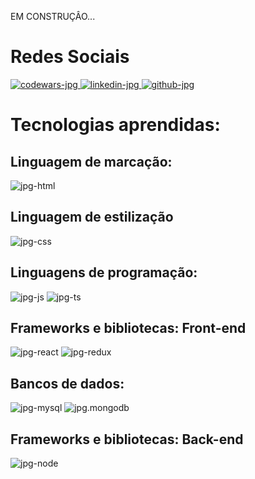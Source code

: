 EM CONSTRUÇÂO...

<div>
  <h1 aling="right">Redes Sociais</h1>
  
  <div>
   <a href="https://www.codewars.com/users/MatheusBurthon91">
    <img alt="codewars-jpg" src="https://img.shields.io/badge/Codewars-B1361E?style=for-the-badge&logo=Codewars&logoColor=white" />
   </a>
    
   <a href="https://www.linkedin.com/in/matheusburthon91/">
    <img alt="linkedin-jpg" src="https://img.shields.io/badge/LinkedIn-0077B5?style=for-the-badge&logo=linkedin&logoColor=white" />
   </a>
    
   <a href="https://github.com/MatheusBurthon91">
    <img alt="github-jpg" src="https://img.shields.io/badge/GitHub-100000?style=for-the-badge&logo=github&logoColor=white" />
   </a>
  </div>
</div>

<div>

<h1>Tecnologias aprendidas: </h1>

<h2>Linguagem de marcação:</h2>

<img alt="jpg-html" src="https://img.shields.io/badge/HTML5-E34F26?style=for-the-badge&logo=html5&logoColor=white" />

<h2>Linguagem de estilização</h2>

<img alt="jpg-css" src="https://img.shields.io/badge/CSS3-1572B6?style=for-the-badge&logo=css3&logoColor=white" /> 

<h2>Linguagens de programação:</h2>

<img alt="jpg-js" src="https://img.shields.io/badge/JavaScript-323330?style=for-the-badge&logo=javascript&logoColor=F7DF1E" />

<img alt="jpg-ts" src="https://img.shields.io/badge/TypeScript-007ACC?style=for-the-badge&logo=typescript&logoColor=white" />

<h2>Frameworks e bibliotecas: Front-end</h2>

<img alt="jpg-react" src="https://img.shields.io/badge/React-20232A?style=for-the-badge&logo=react&logoColor=61DAFB" />

<img alt="jpg-redux" src="https://img.shields.io/badge/Redux-593D88?style=for-the-badge&logo=redux&logoColor=white" />

<h2>Bancos de dados:</h2>

<img alt="jpg-mysql" src="https://img.shields.io/badge/MySQL-005C84?style=for-the-badge&logo=mysql&logoColor=white" />

<img alt="jpg.mongodb" src="https://img.shields.io/badge/MongoDB-4EA94B?style=for-the-badge&logo=mongodb&logoColor=white" />

<h2>Frameworks e bibliotecas: Back-end</h2>

<img alt="jpg-node" src="https://img.shields.io/badge/Node.js-339933?style=for-the-badge&logo=nodedotjs&logoColor=white" />

</div>









